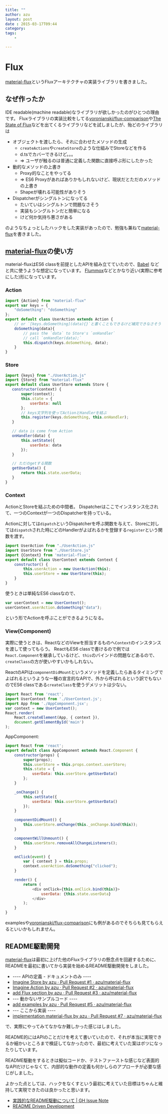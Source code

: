 ```yaml
---
title: ""
author: azu
layout: post
date : 2015-03-17T09:44
category: 
tags:
    - 

---
```


# Flux

[material-flux](https://github.com/azu/material-flux "azu/material-flux")というFluxアーキテクチャの実装ライブラリを書きました。

## なぜ作ったか

IDE readable(machine readable)なライブラリが欲しかったのがひとつの理由です。
Fluxライブラリの実装比較をしてる[voronianski/flux-comparison](https://github.com/voronianski/flux-comparison "voronianski/flux-comparison")や[The State of Flux](https://reactjsnews.com/the-state-of-flux/ "The State of Flux")などを出てくるライブラリなどを試しましたが、殆どのライブラリは

- オブジェクトを渡したら、それに合わせたメソッドの生成
	- `createActions`や`createStore`のような仕組みでStoreなどを作る
	- d.tsでカバーできるけど。。。
	- => ユーザが触るのは普通に定義した関数に直接呼ぶ形にしたかった
- 動的なメソッドの上書き
	- Proxy的なことをやってる
	- => ES6 Proxyがあればありかもしれないけど、現状だとただのメソッドの上書き
	- Shapeが壊れる可能性がありそう
- Dispatcherがシングルトンになってる
	- たいていはシングルトンで問題なさそう
	- 実装もシングルトンだと簡単になる
	- けど何か気持ち悪さがある

のようなちょっとしたハックをした実装があったので、勉強も兼ねて[material-flux](https://github.com/azu/material-flux "azu/material-flux")を書きました。

## [material-flux](https://github.com/azu/material-flux "azu/material-flux")の使い方

material-fluxはES6 classを前提としたAPIを組み立てていたので、[Babel][] などと共に使うような想定になっています。
[Flummox](https://github.com/acdlite/flummox "Flummox")などとかなり近い(実際に参考にした)形になっています。


### Action

```js
import {Action} from "material-flux"
export var keys = {
    "doSomething": "doSomething"
};
export default class UserAction extends Action {
    // or `[keys.doSomething](data){}`と書くこともできるけど補完できなさそう
    doSomething(data){
        // pass the `data` to Store's `onHandler`
        // call `onHandler(data);`
        this.dispatch(keys.doSomething, data);
    }
}
```

### Store

```js
import {keys} from "./UserAction.js"
import {Store} from "material-flux"
export default class UserStore extends Store {
   constructor(context) {
       super(context);
       this.state = {
           userData: null
       };
       // keys文字列を使ってActionとHandlerを結ぶ
       this.register(keys.doSomething, this.onHandler);
   }

   // data is come from Action
   onHandler(data) {
       this.setState({
           userData: data
       });
   }

   // ただのgetする関数
   getUserData() {
       return this.state.userData;
   }
}
```

### Context

ActionとStoreを結ぶための中間者。
Dispatcherはここでインスタンス化されて、一つのContextが一つのDispatcherを持っている。

Actionに対しては`dipatch`というDispatcherを呼ぶ関数を与えて、Storeに対しては`dispatch`された時にどのHandlerがよばれるかを登録する`register`という関数を渡す。


```js
import UserAction from "./UserAction.js"
import UserStore from "./UserStore.js"
import {Context} from 'material-flux';
export default class UserContext extends Context {
    constructor() {
        this.userAction = new UserAction(this);
        this.userStore = new UserStore(this);
    }
}
```

使うときは単純なES6 classなので、

```js
var userContext = new UserContext();
userContext.userAction.doSomething("data");
```

という形でActionを呼ぶことができるようになる。

### View(Component)

実際に使うときは、ReactなどのViewを担当するものへ`Context`のインスタンスを渡して使ってもらう。
ReactもES6 classで書けるので例では`React.Component`を継承しているけど、`this`のバインドの問題などあるので、`createClass`の方が使いやすいかもしれない。

ReactのAPIは`componentDidMount`というメソッドを定義したらあるタイミングでよばれるというような一種の宣言的なAPIで、外から呼ばれるという訳でもないのでES6 classである`createClass`を使うデメリットは少ない。

```js
import React from 'react';
import UserContext from './UserContext.js';
import App from './AppComponent.jsx';
var context = new UserContext();
React.render(
    React.createElement(App, { context }),
    document.getElementById('main')
);
```

AppComponent:

```js
import React from 'react';
export default class AppComponent extends React.Component {
    constructor(props) {
        super(props);
        this.userStore = this.props.context.userStore;
        this.state = {
            userData: this.userStore.getUserData()
        };
    }

    _onChange() {
        this.setState({
            userData: this.userStore.getUserData()
        });
    }

    componentDidMount() {
        this.userStore.onChange(this._onChange.bind(this));
    }

    componentWillUnmount() {
        this.userStore.removeAllChangeListeners();
    }

    onClick(event) {
        var { context } = this.props;
        context.userAction.doSomething("clicked");
    }

    render() {
        return (
            <div onClick={this.onClick.bind(this)}>
                userData: {this.state.userData}
            </div>
        );
    }
}
```

examplesや[voronianski/flux-comparison](https://github.com/voronianski/flux-comparison "voronianski/flux-comparison")にも例があるのでそちらも見てもらえるといいかもしれません。

## README駆動開発

[material-flux](https://github.com/azu/material-flux "azu/material-flux")は最初に上げた他のFluxライブラリの懸念点を回避するために、READMEを最初に書いてから実装を始めるREADME駆動開発をしました。

- ---- APIの定義 - ドキュメントのみ ---- 
- [Imagine Store by azu · Pull Request #1 · azu/material-flux](https://github.com/azu/material-flux/pull/1)
- [Imagine Action by azu · Pull Request #2 · azu/material-flux](https://github.com/azu/material-flux/pull/2)
- [add Flux section by azu · Pull Request #3 · azu/material-flux](https://github.com/azu/material-flux/pull/3)
- --- 動かないサンプルコード ----
- [add examples by azu · Pull Request #5 · azu/material-flux](https://github.com/azu/material-flux/pull/5)
- --- ここから実装 ----
- [implementation material-flux by azu · Pull Request #7 · azu/material-flux](https://github.com/azu/material-flux/pull/7 "implementation material-flux by azu · Pull Request #7 · azu/material-flux")

で、実際にやってみてなかなか難しかった感じはしました。

README的にはAPIのことだけを考えて書いていたので、それが本当に実現できるか細かいところまで検証してなかったので、最初に考えていた案はボツになったりしています。

README駆動をするときは擬似コードか、テストファーストな感じなど表面的なAPIだけじゃなくて、内部的な動作の定義も何かしらのアプローチが必要な感じがしました。

よかった点としては、ハックをなくすという最初に考えていた目標はちゃんと維持して実現できたのは良かったと思います。

- [実践的なREADME駆動について | GH Issue Note](https://efcl.wordpress.com/2014/12/31/%E5%AE%9F%E8%B7%B5%E7%9A%84%E3%81%AAreadme%E9%A7%86%E5%8B%95%E3%81%AB%E3%81%A4%E3%81%84%E3%81%A6/)
- [README Driven Development](https://oncletom.io/talks/2014/okfestival/#/)


[Babel]: https://babeljs.io/  "Babel · The transpiler for writing next generation JavaScript"